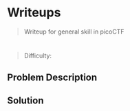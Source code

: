 # Writeups

> Writeup for general skill in picoCTF

# <Problem>

> Difficulty: <difficulty>

## Problem Description



## Solution



